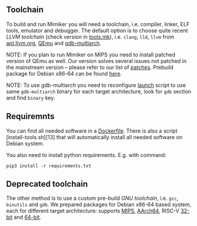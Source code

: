 Toolchain
---

To build and run Mimiker you will need a toolchain, i.e. compiler, linker, ELF
tools, emulator and debugger. The default option is to choose quite recent
_LLVM toolchain_ (check version in [tools.mk][6]), i.e. `clang`, `lld`, `llvm`
from [apt.llvm.org][7], [QEmu][11] and [gdb-multiarch][8].

NOTE:
If you plan to run Mimiker on MIPS you need to install patched version of QEmu
as well. Our version solves several issues not patched in the mainstream version
– please refer to our list of [patches][10]. Prebuild package for Debian x86-64
can be found [here][5].

NOTE:
To use gdb-multiarch you need to reconfigure [launch][9] script to use same
`gdb-multiarch` binary for each target architecture, look for `gdb` section and
find `binary` key.

## Requiremnts
You can find all needed software in a [Dockerfile][12]. There is also a script
[install-tools.sh][13] that will automatically install all needed software on
Debian system.

You also need to install python requirements. E.g. with command:
```
pip3 install -r requirements.txt
```

## Deprecated toolchain
The other method is to use a custom pre-build _GNU toolchain_, i.e. `gcc`,
`binutils` and `gdb`. We prepared packages for Debian x86-64 based system, each
for different target architecture: supports [MIPS][1], [AArch64][2],
RISC-V [32-bit][3] and [64-bit][4].

[1]: http://mimiker.ii.uni.wroc.pl/download/mipsel-mimiker-elf_latest_amd64.deb
[2]: http://mimiker.ii.uni.wroc.pl/download/aarch64-mimiker-elf_latest_amd64.deb
[3]: http://mimiker.ii.uni.wroc.pl/download/riscv32-mimiker-elf_latest_amd64.deb
[4]: http://mimiker.ii.uni.wroc.pl/download/riscv64-mimiker-elf_latest_amd64.deb
[5]: http://mimiker.ii.uni.wroc.pl/download/qemu-mimiker_latest_amd64.deb
[6]: ../blob/master/build/tools.mk
[7]: https://apt.llvm.org/
[8]: https://packages.debian.org/sid/gdb-multiarch
[9]: ../blob/master/launch
[10]: ../blob/master/toolchain/qemu-mimiker/patches
[11]: https://www.qemu.org/
[12]: ../blob/master/Dockerfile
[14]: ../blob/master/install-tools.sh
